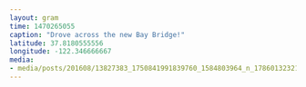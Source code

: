 ```yaml
---
layout: gram
time: 1470265055
caption: "Drove across the new Bay Bridge!"
latitude: 37.8180555556
longitude: -122.346666667
media:
- media/posts/201608/13827383_1750841991839760_1584803964_n_17860132321028062.jpg
---
```

